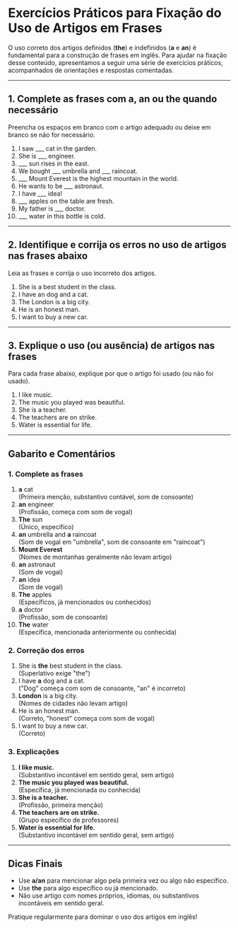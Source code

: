 
# Exercícios Práticos para Fixação do Uso de Artigos em Frases

O uso correto dos artigos definidos (**the**) e indefinidos (**a** e **an**) é fundamental para a construção de frases em inglês. Para ajudar na fixação desse conteúdo, apresentamos a seguir uma série de exercícios práticos, acompanhados de orientações e respostas comentadas.

---

## 1. Complete as frases com **a**, **an** ou **the** quando necessário

Preencha os espaços em branco com o artigo adequado ou deixe em branco se não for necessário.

1. I saw ___ cat in the garden.
2. She is ___ engineer.
3. ___ sun rises in the east.
4. We bought ___ umbrella and ___ raincoat.
5. ___ Mount Everest is the highest mountain in the world.
6. He wants to be ___ astronaut.
7. I have ___ idea!
8. ___ apples on the table are fresh.
9. My father is ___ doctor.
10. ___ water in this bottle is cold.

---

## 2. Identifique e corrija os erros no uso de artigos nas frases abaixo

Leia as frases e corrija o uso incorreto dos artigos.

1. She is a best student in the class.
2. I have an dog and a cat.
3. The London is a big city.
4. He is an honest man.
5. I want to buy a new car.

---

## 3. Explique o uso (ou ausência) de artigos nas frases

Para cada frase abaixo, explique por que o artigo foi usado (ou não foi usado).

1. I like music.
2. The music you played was beautiful.
3. She is a teacher.
4. The teachers are on strike.
5. Water is essential for life.

---

## Gabarito e Comentários

### 1. Complete as frases

1. **a** cat  
   (Primeira menção, substantivo contável, som de consoante)
2. **an** engineer  
   (Profissão, começa com som de vogal)
3. **The** sun  
   (Único, específico)
4. **an** umbrella and **a** raincoat  
   (Som de vogal em "umbrella", som de consoante em "raincoat")
5. **Mount Everest**  
   (Nomes de montanhas geralmente não levam artigo)
6. **an** astronaut  
   (Som de vogal)
7. **an** idea  
   (Som de vogal)
8. **The** apples  
   (Específicos, já mencionados ou conhecidos)
9. **a** doctor  
   (Profissão, som de consoante)
10. **The** water  
    (Específica, mencionada anteriormente ou conhecida)

### 2. Correção dos erros

1. She is **the** best student in the class.  
   (Superlativo exige "the")
2. I have **a** dog and a cat.  
   ("Dog" começa com som de consoante, "an" é incorreto)
3. **London** is a big city.  
   (Nomes de cidades não levam artigo)
4. He is an honest man.  
   (Correto, "honest" começa com som de vogal)
5. I want to buy a new car.  
   (Correto)

### 3. Explicações

1. **I like music.**  
   (Substantivo incontável em sentido geral, sem artigo)
2. **The music you played was beautiful.**  
   (Específica, já mencionada ou conhecida)
3. **She is a teacher.**  
   (Profissão, primeira menção)
4. **The teachers are on strike.**  
   (Grupo específico de professores)
5. **Water is essential for life.**  
   (Substantivo incontável em sentido geral, sem artigo)

---

## Dicas Finais

- Use **a/an** para mencionar algo pela primeira vez ou algo não específico.
- Use **the** para algo específico ou já mencionado.
- Não use artigo com nomes próprios, idiomas, ou substantivos incontáveis em sentido geral.

Pratique regularmente para dominar o uso dos artigos em inglês!
```
